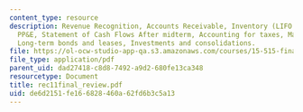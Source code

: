 ```yaml
---
content_type: resource
description: Revenue Recognition, Accounts Receivable, Inventory (LIFO vs. FIFO),
  PP&E, Statement of Cash Flows After midterm, Accounting for taxes, Marketable securities,
  Long-term bonds and leases, Investments and consolidations.
file: https://ol-ocw-studio-app-qa.s3.amazonaws.com/courses/15-515-financial-accounting-fall-2003/de6d2151fe166828460a62fd6b3c5a13_rec11final_review.pdf
file_type: application/pdf
parent_uid: dad27418-c8d8-7492-a9d2-680fe13ca348
resourcetype: Document
title: rec11final_review.pdf
uid: de6d2151-fe16-6828-460a-62fd6b3c5a13
---
```


